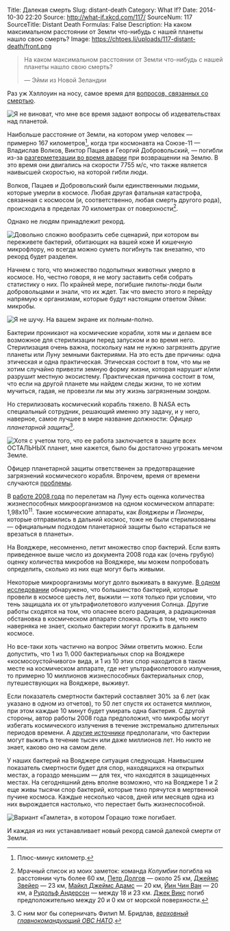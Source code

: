Title: Далекая смерть
Slug: distant-death
Category: What If?
Date: 2014-10-30 22:20
Source: http://what-if.xkcd.com/117/
SourceNum: 117
SourceTitle: Distant Death
Formulas: False
Description: На каком максимальном расстоянии от Земли что-нибудь с нашей планеты нашло свою смерть?
Image: https://chtoes.li/uploads/117-distant-death/front.png

> На каком максимальном расстоянии от Земли что-нибудь с нашей планеты нашло свою смерть?
>
> — Эйми из Новой Зеландии

Раз уж Хэллоуин на носу, самое время для [вопросов, связанных со смертью](https://chtoes.li/facebook-of-the-dead/).

![](/uploads/117-distant-death/usual_ru.png "Я не виноват, что мне все время задают вопросы об издевательствах над планетой.")

Наибольше расстояние от Земли, на котором умер человек — примерно 167 километров[^1], когда три космонавта на Союзе-11 — Владислав Волков, Виктор Пацаев и Георгий Добровольский, — погибли из-за [разгерметезации во время аварии](http://history.nasa.gov/SP-4209/ch8-2.htm) при возвращении на Землю. В это время они двигались на скорости 7755 м/c, что также является наивысшей скоростью, на которой гибли люди.

[^1]: Плюс-минус километр.

Волков, Пацаев и Добровольский были единственными людьми, которые умерли в космосе. Любая другая фатальная катастрофа, связанная с космосом (и, соответственно, любая смерть другого рода), происходила в пределах 70 километрах от поверхности[^2].

[^2]: Мрачный список из моих заметок: команда *Колумбии* погибла на расстоянии чуть более 60 км, [Петр Долгов](http://ru.wikipedia.org/wiki/Долгов,_Пётр_Иванович) — около 25 км, [Джеймс Звейер](http://roadrunnersinternationale.com/weaver_sr71_bailout.html) — 23 км, [Майкл Джеймс Адамс](http://ru.wikipedia.org/wiki/Адамс,_Майкл_Джеймс) — 20 км, [Йин Чин Ван](http://myplace.frontier.com/~anneled/ColdWar.html) — 20 км, а [Рудольф Андерсон](http://ru.wikipedia.org/wiki/Андерсон,_Рудольф) — между 18 и 23 км. [Джек Викс](http://www.habu.org/a-12/06932.html) погиб предположительно между 20 и 0 км от морской поверхности.

Однако не людям принадлежит рекорд.

![](/uploads/117-distant-death/yet_ru.png "Довольно сложно вообразить себе сценарий, при котором вы переживете бактерий, обитающих на вашей коже И кишечную микрофлору, но всегда можно суметь погибнуть так внезапно, что рекорд будет разделен.")

Начнем с того, что множество подопытных животных умерло в космосе. Но, честно говоря, я не могу заставить себя собрать статистику о них. По крайней мере, погибшие пилоты-люди были добровольцами и знали, что их ждет. Так что вместо этого я перейду напрямую к организмам, которые будут настоящим ответом Эйми: микробы.

![](/uploads/117-distant-death/microbe_ru.png "Я не шучу. На вашем экране их полным-полно.")

Бактерии проникают на космические корабли, хотя мы и делаем все возможное для стерилизации перед запуском и во время него. Стерилизация очень важна, поскольку нам не нужно загрязнять другие планеты или Луну земными бактериями. На это есть две причины: одна этическая и одна практическая. Этическая состоит в том, что мы не хотим случайно привезти земную форму жизни, которая нарушит и/или разрушит местную экосистему. Практическая причина состоит в том, что если на другой планете мы найдем следы жизни, то не хотим мучиться, гадая, не провезли ли мы эту жизнь загрязненым зондом.

Но стерилизовать космический корабль тяжело. В NASA есть специальный сотрудник, решающий именно эту задачу, и у него, наверное, самое лучшее в мире название должности: *Офицер планетарной защиты*[^3].

[^3]: С ним мог бы соперничать Филип М. Бридлав, [*верховный главнокомандующий ОВС НАТО*](http://en.wikipedia.org/wiki/Supreme_Allied_Commander#NATO).

![](/uploads/117-distant-death/officer_ru.png "Хотя с учетом того, что ее работа заключается в защите всех ОСТАЛЬНЫХ планет, мне кажется, было бы достаточно угрожать мечом Земле.")

Офицер планетарной защиты ответственен за предотвращение загрязнений космического корабля. Впрочем, время от времени случаются [проблемы](http://www.space.com/13783-nasa-msl-curiosity-mars-rover-planetary-protection.html).

В [работе 2008 года](http://www.lpi.usra.edu/meetings/leagilewg2008/pdf/4029.pdf) по перелетам на Луну есть оценка количества жизнеспособных микроорганизмов на одном космическом аппарате: 1,98x10<sup>11</sup>. Такие космические аппараты, как  *Вояджеры* и *Пионеры*, которые отправились в дальний космос, тоже не были стерилизованы — официальным подходом планетарной защиты было «стараться не врезаться в планеты».

На Вояджере, несомненно, летит множество спор бактерий. Если взять приведенное выше число из документа 2008 года как (очень грубую) оценку количества микробов на Вояджере, мы можем попробовать определить, сколько из них еще могут быть живыми.

Некоторые микроорганизмы могут долго выживать в вакууме. [В одном исследовании](http://www.sciencedirect.com/science/article/pii/0273117794904480) обнаружено, что большинство бактерий, которые провели в космосе шесть лет, выжили — хотя только при условии, что тень защищала их от ультрафиолетового излучения Солнца. Другие работы сходятся на том, что опаснее всего радиация, а радиационная обстановка в космическом аппарате сложна. Суть в том, что никто наверняка не знает, сколько бактерии могут прожить в дальнем космосе.

Но все-таки хоть частично на вопрос Эйми ответить можно. Если допустить, что 1 из 1\ 000 бактериальных спор на Вояджере «космосоустойчивого» вида, и 1 из 10 этих спор находится в таком месте на космическом аппарате, где нет ультрафиолетового излучения, то примерно 10 миллионов жизнеспособных бактериальных спор, путешествующих на Вояджере, выживут.

Если показатель смертности бактерий составляет 30% за 6 лет (как указано в одном из отчетов), то 50 лет спустя их останется миллион, при этом каждые 10 минут будет умирать одна бактерия. С другой стороны, автор работы 2008 года предположил, что микробы могут избегать космического излучения в течение экстремально длительных периодов времени. А [другие источники](http://www.ncbi.nlm.nih.gov/pmc/articles/PMC99004/#B109) предполагали, что бактерии могут выжить в течение тысяч или даже миллионов лет. Но никто не знает, каково оно на самом деле.

У наших бактерий на Вояджере ситуация следующая. Наивысшим показатель смертности будет для спор, находящихся на открытых местах, а гораздо меньшим — для тех, что находятся в защищенных местах. На сегодняшний день вполне возможно, что на Вояджере 1 и 2 еще живы тысячи спор бактерий, которые тихо прячутся в мертвенной пучине космоса. Каждые несколько часов, дней или месяцев одна из них вырождается настолько, что перестает быть жизнеспособной.

![](/uploads/117-distant-death/alas_ru.png "Вариант «Гамлета», в котором Горацио тоже погибает.")

И каждая из них устанавливает новый рекорд самой далекой смерти от Земли.
